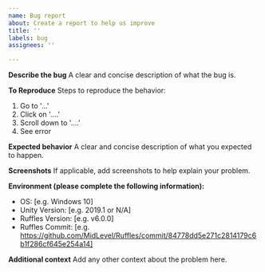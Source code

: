 ```yaml
---
name: Bug report
about: Create a report to help us improve
title: ''
labels: bug
assignees: ''

---
```


**Describe the bug**
A clear and concise description of what the bug is.

**To Reproduce**
Steps to reproduce the behavior:
1. Go to '...'
2. Click on '....'
3. Scroll down to '....'
4. See error

**Expected behavior**
A clear and concise description of what you expected to happen.

**Screenshots**
If applicable, add screenshots to help explain your problem.

**Environment (please complete the following information):**
 - OS: [e.g. Windows 10]
 - Unity Version: [e.g. 2019.1 or N/A]
 - Ruffles Version: [e.g. v6.0.0]
 - Ruffles Commit: [e.g. https://github.com/MidLevel/Ruffles/commit/84778dd5e271c2814179c6b1f286cf645e254a14]

**Additional context**
Add any other context about the problem here.
